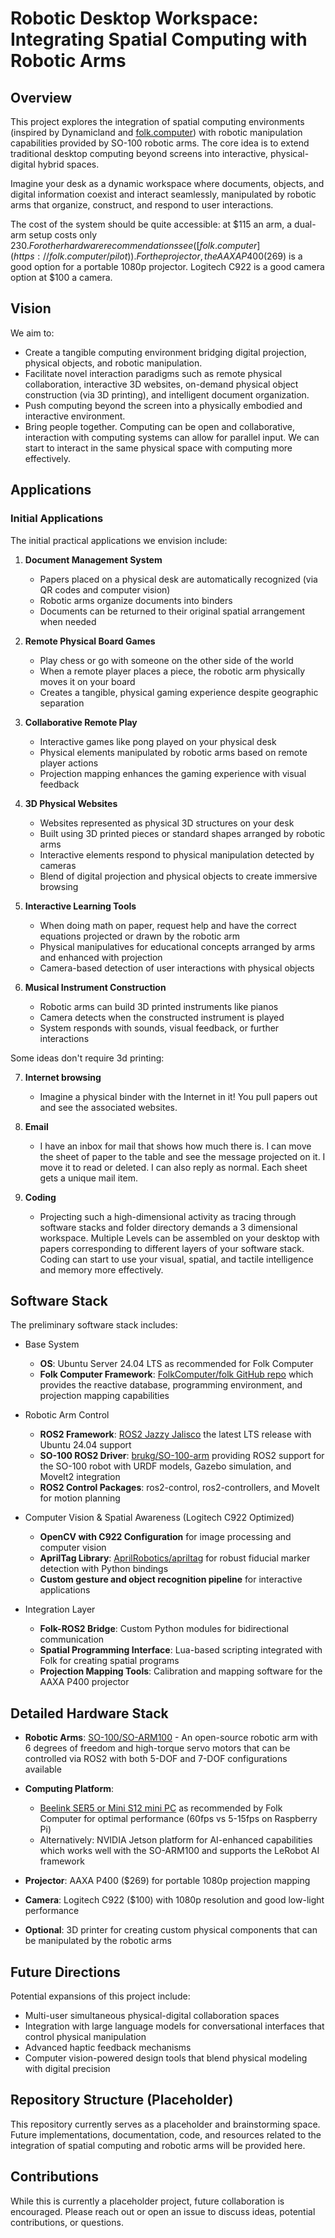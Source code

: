 # Robotic Desktop Workspace: Integrating Spatial Computing with Robotic Arms

## Overview
This project explores the integration of spatial computing environments (inspired by Dynamicland and [folk.computer](https://folk.computer/)) with robotic manipulation capabilities provided by SO-100 robotic arms. The core idea is to extend traditional desktop computing beyond screens into interactive, physical-digital hybrid spaces.

Imagine your desk as a dynamic workspace where documents, objects, and digital information coexist and interact seamlessly, manipulated by robotic arms that organize, construct, and respond to user interactions.

The cost of the system should be quite accessible: at $115 an arm, a dual-arm setup costs only $230. For other hardware recommendations see ([folk.computer](https://folk.computer/pilot)). For the projector, the AAXA P400 ($269) is a good option for a portable 1080p projector. Logitech C922 is a good camera option at $100 a camera.

## Vision
We aim to:

- Create a tangible computing environment bridging digital projection, physical objects, and robotic manipulation.
- Facilitate novel interaction paradigms such as remote physical collaboration, interactive 3D websites, on-demand physical object construction (via 3D printing), and intelligent document organization.
- Push computing beyond the screen into a physically embodied and interactive environment.
- Bring people together. Computing can be open and collaborative, interaction with computing systems can allow for parallel input. We can start to interact in the same physical space with computing more effectively.

## Applications

### Initial Applications
The initial practical applications we envision include:

1. **Document Management System**
   - Papers placed on a physical desk are automatically recognized (via QR codes and computer vision)
   - Robotic arms organize documents into binders
   - Documents can be returned to their original spatial arrangement when needed

2. **Remote Physical Board Games**
   - Play chess or go with someone on the other side of the world
   - When a remote player places a piece, the robotic arm physically moves it on your board
   - Creates a tangible, physical gaming experience despite geographic separation

3. **Collaborative Remote Play**
   - Interactive games like pong played on your physical desk
   - Physical elements manipulated by robotic arms based on remote player actions
   - Projection mapping enhances the gaming experience with visual feedback

4. **3D Physical Websites**
   - Websites represented as physical 3D structures on your desk
   - Built using 3D printed pieces or standard shapes arranged by robotic arms
   - Interactive elements respond to physical manipulation detected by cameras
   - Blend of digital projection and physical objects to create immersive browsing

5. **Interactive Learning Tools**
   - When doing math on paper, request help and have the correct equations projected or drawn by the robotic arm
   - Physical manipulatives for educational concepts arranged by arms and enhanced with projection
   - Camera-based detection of user interactions with physical objects

6. **Musical Instrument Construction**
   - Robotic arms can build 3D printed instruments like pianos
   - Camera detects when the constructed instrument is played
   - System responds with sounds, visual feedback, or further interactions

Some ideas don't require 3d printing:
  
7. **Internet browsing**
   - Imagine a physical binder with the Internet in it! You pull papers out and see the associated websites.

8. **Email**
   - I have an inbox for mail that shows how much there is. I can move the sheet of paper to the table and see the message projected on it. I move it to read or deleted. I can also reply as normal. Each sheet gets a unique mail item.

9. **Coding**
    - Projecting such a high-dimensional activity as tracing through software stacks and folder directory demands a 3 dimensional workspace. Multiple Levels can be assembled on your desktop with papers corresponding to different layers of your software stack. Coding can start to use your visual, spatial, and tactile intelligence and memory more effectively. 
     
## Software Stack
The preliminary software stack includes:

- Base System
  - **OS**: Ubuntu Server 24.04 LTS as recommended for Folk Computer
  - **Folk Computer Framework**: [FolkComputer/folk GitHub repo](https://github.com/FolkComputer/folk) which provides the reactive database, programming environment, and projection mapping capabilities

- Robotic Arm Control
  - **ROS2 Framework**: [ROS2 Jazzy Jalisco](https://www.ros.org/) the latest LTS release with Ubuntu 24.04 support
  - **SO-100 ROS2 Driver**: [brukg/SO-100-arm](https://github.com/brukg/SO-100-arm) providing ROS2 support for the SO-100 robot with URDF models, Gazebo simulation, and MoveIt2 integration
  - **ROS2 Control Packages**: ros2-control, ros2-controllers, and MoveIt for motion planning

- Computer Vision & Spatial Awareness (Logitech C922 Optimized)
  - **OpenCV with C922 Configuration** for image processing and computer vision
  - **AprilTag Library**: [AprilRobotics/apriltag](https://github.com/AprilRobotics/apriltag) for robust fiducial marker detection with Python bindings
  - **Custom gesture and object recognition pipeline** for interactive applications

- Integration Layer
  - **Folk-ROS2 Bridge**: Custom Python modules for bidirectional communication
  - **Spatial Programming Interface**: Lua-based scripting integrated with Folk for creating spatial programs
  - **Projection Mapping Tools**: Calibration and mapping software for the AAXA P400 projector

## Detailed Hardware Stack

- **Robotic Arms**: [SO-100/SO-ARM100](https://github.com/TheRobotStudio/SO-ARM100) - An open-source robotic arm with 6 degrees of freedom and high-torque servo motors that can be controlled via ROS2 with both 5-DOF and 7-DOF configurations available

- **Computing Platform**: 
  - [Beelink SER5 or Mini S12 mini PC](https://folk.computer/pilot) as recommended by Folk Computer for optimal performance (60fps vs 5-15fps on Raspberry Pi)
  - Alternatively: NVIDIA Jetson platform for AI-enhanced capabilities which works well with the SO-ARM100 and supports the LeRobot AI framework

- **Projector**: AAXA P400 ($269) for portable 1080p projection mapping

- **Camera**: Logitech C922 ($100) with 1080p resolution and good low-light performance

- **Optional**: 3D printer for creating custom physical components that can be manipulated by the robotic arms

## Future Directions
Potential expansions of this project include:

- Multi-user simultaneous physical-digital collaboration spaces
- Integration with large language models for conversational interfaces that control physical manipulation
- Advanced haptic feedback mechanisms
- Computer vision-powered design tools that blend physical modeling with digital precision
  
## Repository Structure (Placeholder)
This repository currently serves as a placeholder and brainstorming space. Future implementations, documentation, code, and resources related to the integration of spatial computing and robotic arms will be provided here.

## Contributions
While this is currently a placeholder project, future collaboration is encouraged. Please reach out or open an issue to discuss ideas, potential contributions, or questions.
